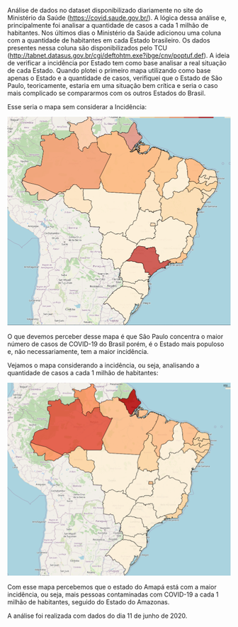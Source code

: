   Análise de dados no dataset disponibilizado diariamente no site do Ministério da Saúde (https://covid.saude.gov.br/). A lógica dessa análise e, principalmente foi analisar a quantidade de casos a cada 1 milhão de habitantes. Nos últimos dias o Ministério da Saúde adicionou uma coluna com a quantidade de habitantes em cada Estado brasileiro. Os dados presentes nessa coluna são disponibilizados pelo TCU (http://tabnet.datasus.gov.br/cgi/deftohtm.exe?ibge/cnv/poptuf.def). A ideia de verificar a incidência por Estado tem como base analisar a real situação de cada Estado. Quando plotei o primeiro mapa utilizando como base apenas o Estado e a quantidade de casos, verifiquei que o Estado de São Paulo, teoricamente, estaria em uma situação bem crítica e seria o caso mais complicado se compararmos com  os outros Estados do Brasil.
  
  Esse seria o mapa sem considerar a Incidência: 
   
   ![alt text](https://github.com/RFilho01/COVID-19/blob/master/imagens/mapa_sem_considerar_incidencia.PNG?raw=true)
   
 
  O que devemos perceber desse mapa é que São Paulo concentra o maior número de casos de COVID-19 do Brasil porém, é o Estado mais populoso e, não necessariamente, tem a maior incidência. 
  
  Vejamos o mapa considerando a incidência, ou seja, analisando a quantidade de casos a cada 1 milhão de habitantes:
  
  ![alt text](https://github.com/RFilho01/COVID-19/blob/master/imagens/mapa_considerando_incidencia.PNG?raw=true)
  
  Com esse mapa percebemos que o estado do Amapá está com a maior incidência, ou seja, mais pessoas contaminadas com COVID-19 a cada 1 milhão de habitantes, seguido do Estado do Amazonas.
  
  A análise foi realizada com dados do dia 11 de junho de 2020.
